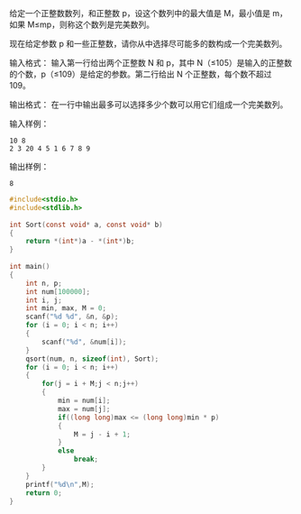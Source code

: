 给定一个正整数数列，和正整数 p，设这个数列中的最大值是 M，最小值是 m，如果 M≤mp，则称这个数列是完美数列。

现在给定参数 p 和一些正整数，请你从中选择尽可能多的数构成一个完美数列。

输入格式：
输入第一行给出两个正整数 N 和 p，其中 N（≤105）是输入的正整数的个数，p（≤109）是给定的参数。第二行给出 N 个正整数，每个数不超过 109。

输出格式：
在一行中输出最多可以选择多少个数可以用它们组成一个完美数列。

输入样例：

    10 8
    2 3 20 4 5 1 6 7 8 9

输出样例：

    8

```C
#include<stdio.h>
#include<stdlib.h>
 
int Sort(const void* a, const void* b)
{
	return *(int*)a - *(int*)b;
}
 
int main()
{
	int n, p;
	int num[100000];
	int i, j;
	int min, max, M = 0;
	scanf("%d %d", &n, &p);
	for (i = 0; i < n; i++)
	{
		scanf("%d", &num[i]);
	}
	qsort(num, n, sizeof(int), Sort);
	for (i = 0; i < n; i++)
	{
		for(j = i + M;j < n;j++)
        {
            min = num[i];
            max = num[j];
            if((long long)max <= (long long)min * p)
            {
                M = j - i + 1;
            }
            else
                break;
        }
	}
	printf("%d\n",M);
	return 0;
}
```